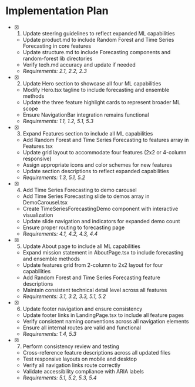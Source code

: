 # Implementation Plan

- [x] 1. Update steering guidelines to reflect expanded ML capabilities





  - Update product.md to include Random Forest and Time Series Forecasting in core features
  - Update structure.md to include Forecasting components and random-forest lib directories
  - Verify tech.md accuracy and update if needed
  - _Requirements: 2.1, 2.2, 2.3_

- [x] 2. Update Hero section to showcase all four ML capabilities





  - Modify Hero.tsx tagline to include forecasting and ensemble methods
  - Update the three feature highlight cards to represent broader ML scope
  - Ensure NavigationBar integration remains functional
  - _Requirements: 1.1, 1.2, 5.1, 5.3_

- [x] 3. Expand Features section to include all ML capabilities






  - Add Random Forest and Time Series Forecasting to features array in Features.tsx
  - Update grid layout to accommodate four features (2x2 or 4-column responsive)
  - Assign appropriate icons and color schemes for new features
  - Update section descriptions to reflect expanded capabilities
  - _Requirements: 1.3, 5.1, 5.2_

- [x] 4. Add Time Series Forecasting to demo carousel








  - Add Time Series Forecasting slide to demos array in DemoCarousel.tsx
  - Create TimeSeriesForecastingDemo component with interactive visualization
  - Update slide navigation and indicators for expanded demo count
  - Ensure proper routing to forecasting page
  - _Requirements: 4.1, 4.2, 4.3, 4.4_

- [x] 5. Update About page to include all ML capabilities





  - Expand mission statement in AboutPage.tsx to include forecasting and ensemble methods
  - Update features grid from 2-column to 2x2 layout for four capabilities
  - Add Random Forest and Time Series Forecasting feature descriptions
  - Maintain consistent technical detail level across all features
  - _Requirements: 3.1, 3.2, 3.3, 5.1, 5.2_

- [x] 6. Update footer navigation and ensure consistency





  - Update footer links in LandingPage.tsx to include all feature pages
  - Verify consistent naming conventions across all navigation elements
  - Ensure all internal routes are valid and functional
  - _Requirements: 1.4, 5.3_

- [x] 7. Perform consistency review and testing





  - Cross-reference feature descriptions across all updated files
  - Test responsive layouts on mobile and desktop
  - Verify all navigation links route correctly
  - Validate accessibility compliance with ARIA labels
  - _Requirements: 5.1, 5.2, 5.3, 5.4_